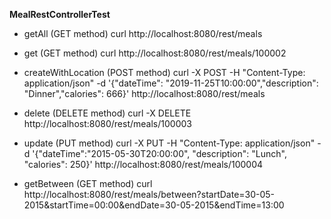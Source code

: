 **MealRestControllerTest**

- getAll (GET method) 
curl http://localhost:8080/rest/meals

- get (GET method) 
curl http://localhost:8080/rest/meals/100002

- createWithLocation (POST method) 
curl -X POST -H "Content-Type: application/json" -d '{"dateTime": "2019-11-25T10:00:00","description": "Dinner","calories": 666}' http://localhost:8080/rest/meals

- delete (DELETE method) 
curl -X DELETE http://localhost:8080/rest/meals/100003

- update (PUT method) 
curl -X PUT -H "Content-Type: application/json" -d '{"dateTime":"2015-05-30T20:00:00", "description": "Lunch", "calories": 250}' http://localhost:8080/rest/meals/100004

- getBetween (GET method) 
curl http://localhost:8080/rest/meals/between?startDate=30-05-2015&startTime=00:00&endDate=30-05-2015&endTime=13:00
